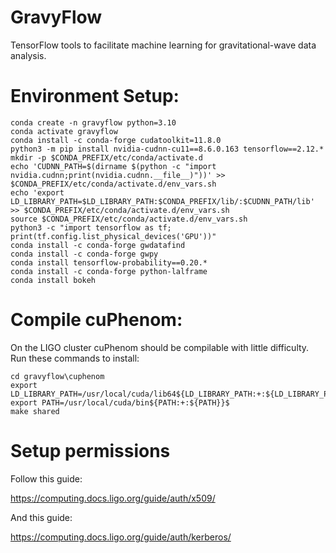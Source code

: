 # GravyFlow
TensorFlow tools to facilitate machine learning for gravitational-wave data analysis. 

# Environment Setup:

```
conda create -n gravyflow python=3.10
conda activate gravyflow
conda install -c conda-forge cudatoolkit=11.8.0
python3 -m pip install nvidia-cudnn-cu11==8.6.0.163 tensorflow==2.12.*
mkdir -p $CONDA_PREFIX/etc/conda/activate.d
echo 'CUDNN_PATH=$(dirname $(python -c "import nvidia.cudnn;print(nvidia.cudnn.__file__)"))' >> $CONDA_PREFIX/etc/conda/activate.d/env_vars.sh
echo 'export LD_LIBRARY_PATH=$LD_LIBRARY_PATH:$CONDA_PREFIX/lib/:$CUDNN_PATH/lib' >> $CONDA_PREFIX/etc/conda/activate.d/env_vars.sh
source $CONDA_PREFIX/etc/conda/activate.d/env_vars.sh
python3 -c "import tensorflow as tf; print(tf.config.list_physical_devices('GPU'))"
conda install -c conda-forge gwdatafind
conda install -c conda-forge gwpy
conda install tensorflow-probability==0.20.*
conda install -c conda-forge python-lalframe
conda install bokeh
```
# Compile cuPhenom:

On the LIGO cluster cuPhenom should be compilable with little difficulty. Run these commands to install:

```
cd gravyflow\cuphenom
export LD_LIBRARY_PATH=/usr/local/cuda/lib64${LD_LIBRARY_PATH:+:${LD_LIBRARY_PATH}}
export PATH=/usr/local/cuda/bin${PATH:+:${PATH}}$
make shared
```


# Setup permissions

Follow this guide: 

https://computing.docs.ligo.org/guide/auth/x509/

And this guide:

https://computing.docs.ligo.org/guide/auth/kerberos/
